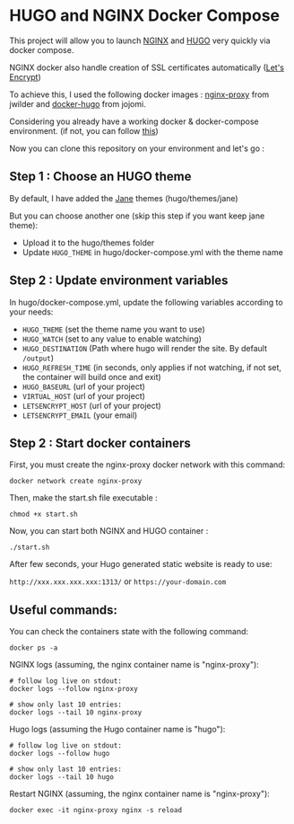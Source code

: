 # HUGO and NGINX Docker Compose

This project will allow you to launch [NGINX](https://www.nginx.com) and [HUGO](https://gohugo.io) very quickly via docker compose.

NGINX docker also handle creation of SSL certificates automatically ([Let's Encrypt](https://letsencrypt.org/))

To achieve this, I used the following docker images : [nginx-proxy](https://hub.docker.com/r/jwilder/nginx-proxy) from jwilder and [docker-hugo](https://hub.docker.com/r/jojomi/hugo) from jojomi.

Considering you already have a working docker & docker-compose environment. (if not, you can follow [this](https://support.netfoundry.io/hc/en-us/articles/360057865692-Installing-Docker-and-docker-compose-for-Ubuntu-20-04))

Now you can clone this repository on your environment and let's go :

## Step 1 : Choose an HUGO theme

By default, I have added the [Jane](https://github.com/xianmin/hugo-theme-jane) themes (hugo/themes/jane)

But you can choose another one (skip this step if you want keep jane theme):
- Upload it to the hugo/themes folder
- Update `HUGO_THEME` in hugo/docker-compose.yml with the theme name

## Step 2 : Update environment variables

In hugo/docker-compose.yml, update the following variables according to your needs: 

* `HUGO_THEME` (set the theme name you want to use)
* `HUGO_WATCH` (set to any value to enable watching)
* `HUGO_DESTINATION` (Path where hugo will render the site. By default `/output`)
* `HUGO_REFRESH_TIME` (in seconds, only applies if not watching, if not set, the container will build once and exit)
* `HUGO_BASEURL` (url of your project)
* `VIRTUAL_HOST` (url of your project)
* `LETSENCRYPT_HOST` (url of your project)
* `LETSENCRYPT_EMAIL` (your email)

## Step 2 : Start docker containers

First, you must create the nginx-proxy docker network with this command:

`docker network create nginx-proxy`

Then, make the start.sh file executable :

`chmod +x start.sh`

Now, you can start both NGINX and HUGO container :

`./start.sh`

After few seconds, your Hugo generated static website is ready to use:

`http://xxx.xxx.xxx.xxx:1313/` or `https://your-domain.com`

## Useful commands:

You can check the containers state with the following command:

```
docker ps -a
```

NGINX logs (assuming, the nginx container name is "nginx-proxy"):

```
# follow log live on stdout:
docker logs --follow nginx-proxy

# show only last 10 entries:
docker logs --tail 10 nginx-proxy
```

Hugo logs (assuming the Hugo container name is "hugo"):

```
# follow log live on stdout:
docker logs --follow hugo

# show only last 10 entries:
docker logs --tail 10 hugo
```

Restart NGINX (assuming, the nginx container name is "nginx-proxy"):

```
docker exec -it nginx-proxy nginx -s reload
```


